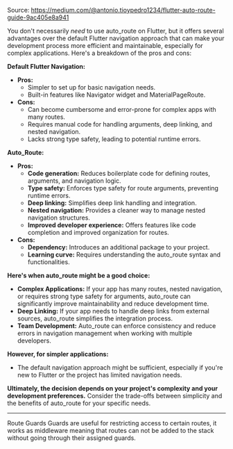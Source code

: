 Source: https://medium.com/@antonio.tioypedro1234/flutter-auto-route-guide-9ac405e8a941

You don't necessarily *need* to use auto_route on Flutter, but it offers several advantages over the default Flutter navigation approach that can make your development process more efficient and maintainable, especially for complex applications. Here's a breakdown of the pros and cons:

**Default Flutter Navigation:**

* **Pros:**
    * Simpler to set up for basic navigation needs.
    * Built-in features like Navigator widget and MaterialPageRoute.
* **Cons:**
    * Can become cumbersome and error-prone for complex apps with many routes.
    * Requires manual code for handling arguments, deep linking, and nested navigation.
    * Lacks strong type safety, leading to potential runtime errors.

**Auto_Route:**

* **Pros:**
    * **Code generation:** Reduces boilerplate code for defining routes, arguments, and navigation logic.
    * **Type safety:** Enforces type safety for route arguments, preventing runtime errors.
    * **Deep linking:** Simplifies deep link handling and integration.
    * **Nested navigation:** Provides a cleaner way to manage nested navigation structures.
    * **Improved developer experience:** Offers features like code completion and improved organization for routes.
* **Cons:**
    * **Dependency:** Introduces an additional package to your project.
    * **Learning curve:** Requires understanding the auto_route syntax and functionalities.

**Here's when auto_route might be a good choice:**

* **Complex Applications:**  If your app has many routes, nested navigation, or requires strong type safety for arguments, auto_route can significantly improve maintainability and reduce development time.
* **Deep Linking:** If your app needs to handle deep links from external sources, auto_route simplifies the integration process.
* **Team Development:** Auto_route can enforce consistency and reduce errors in navigation management when working with multiple developers.

**However, for simpler applications:**

* The default navigation approach might be sufficient, especially if you're new to Flutter or the project has limited navigation needs.

**Ultimately, the decision depends on your project's complexity and your development preferences.** Consider the trade-offs between simplicity and the benefits of auto_route for your specific needs.

--------------------

Route Guards
Guards are useful for restricting access to certain routes, it works as middleware meaning that routes can not be added to the stack without going through their assigned guards.